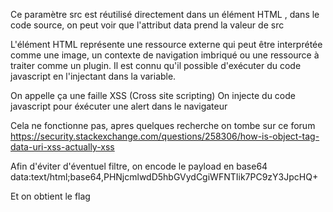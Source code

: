 Ce paramètre src est réutilisé directement dans un élément HTML <object>, dans le code source, on peut voir que l'attribut data prend la valeur de src

<object data="VALEUR_DE_SRC"></object> 
L'élément HTML <object> représente une ressource externe qui peut être interprétée comme une image, un contexte de navigation imbriqué ou une ressource à traiter comme un plugin.
Il est connu qu'il possible d'exécuter du code javascript en l'injectant dans la variable.

On appelle ça une faille XSS (Cross site scripting) 
On injecte du code javascript pour éxécuter une alert dans le navigateur
<script>alert("XSS")</script>
Cela ne fonctionne pas, apres quelques recherche on tombe sur ce forum
https://security.stackexchange.com/questions/258306/how-is-object-tag-data-uri-xss-actually-xss

Afin d'éviter d'éventuel filtre, on encode le payload en base64
data:text/html;base64,PHNjcmlwdD5hbGVydCgiWFNTIik7PC9zY3JpcHQ+

Et on obtient le flag

